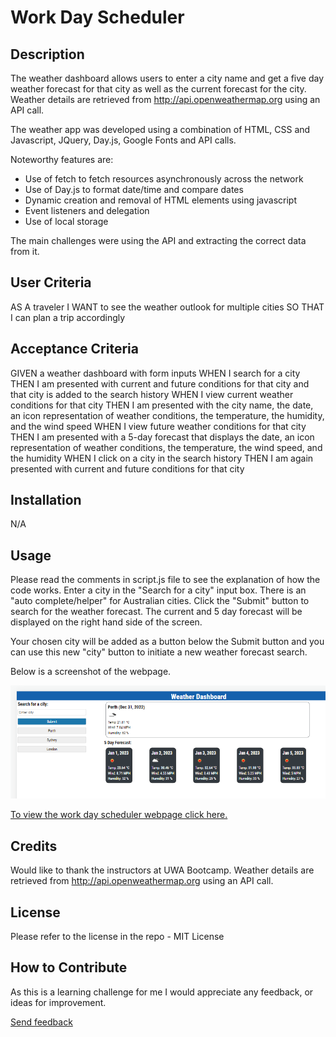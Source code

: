 # Work Day Scheduler

## Description
The weather dashboard allows users to enter a city name and get a five day weather forecast for that city as well as the current forecast for the city. Weather details are retrieved from http://api.openweathermap.org using an API call.

The weather app was developed using a combination of HTML, CSS and Javascript, JQuery, Day.js, Google Fonts and API calls.

Noteworthy features are:
* Use of fetch to fetch resources asynchronously across the network
* Use of Day.js to format date/time and compare dates
* Dynamic creation and removal of HTML elements using javascript
* Event listeners and delegation
* Use of local storage

The main challenges were using the API and extracting the correct data from it.

## User Criteria
AS A traveler
I WANT to see the weather outlook for multiple cities
SO THAT I can plan a trip accordingly

## Acceptance Criteria
GIVEN a weather dashboard with form inputs
WHEN I search for a city
THEN I am presented with current and future conditions for that city and that city is added to the search history
WHEN I view current weather conditions for that city
THEN I am presented with the city name, the date, an icon representation of weather conditions, the temperature, the humidity, and the wind speed
WHEN I view future weather conditions for that city
THEN I am presented with a 5-day forecast that displays the date, an icon representation of weather conditions, the temperature, the wind speed, and the humidity
WHEN I click on a city in the search history
THEN I am again presented with current and future conditions for that city

## Installation

N/A

## Usage

Please read the comments in script.js file to see the explanation of how the code works. Enter a city in the "Search for a city" input box. There is an "auto complete/helper" for Australian cities. Click the "Submit" button to search for the weather forecast. The current and 5 day forecast will be displayed on the right hand side of the screen. 

Your chosen city will be added as a button below the Submit button and you can use this new "city" button to initiate a new weather forecast search.

Below is a screenshot of the webpage. 

![Image](./assets/images/weather-dashboard.png?raw=true "Screenshot")



[To view the work day scheduler webpage click here.](https://helenelee.github.io/weather-dashboard/)


## Credits

Would like to thank the instructors at UWA Bootcamp. 
Weather details are retrieved from http://api.openweathermap.org using an API call.

## License

Please refer to the license in the repo - MIT License

## How to Contribute

As this is a learning challenge for me I would appreciate any feedback, or ideas for improvement.

[Send feedback](mailto:helenelee3@outlook.com)
